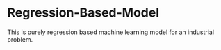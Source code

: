 # Regression-Based-Model
This is purely regression based machine learning model for an industrial problem.
